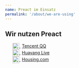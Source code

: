 ```yaml
---
name: Preact im Einsatz
permalink: '/about/we-are-using'
---
```


## Wir nutzen Preact

<ul>
	<li style="list-style: none;">
		<a href="//im.qq.com/" target="_blank">
			<img src="/assets/qq.png" alt="Tencent QQ" style="height: 22px;vertical-align: middle;"/>
			<span style="margin-left: 5px;">Tencent QQ</span>
		</a>
	</li>
	<li style="list-style: none;">
		<a href="//huayang.qq.com/" target="_blank">
			<img src="/assets/huayang.png" alt="Huayang Live" style="height: 22px;vertical-align: middle;"/>
			<span style="margin-left: 5px;">Huayang Live</span>
		</a>
	</li>
    <li style="list-style: none;">
		<a href="//housing.com" target="_blank">
			<img src="/assets/housing.png" alt="Housing.com" style="height: 22px;vertical-align: middle;"/>
			<span style="margin-left: 5px;">Housing.com</span>
		</a>
	</li>
</ul>

